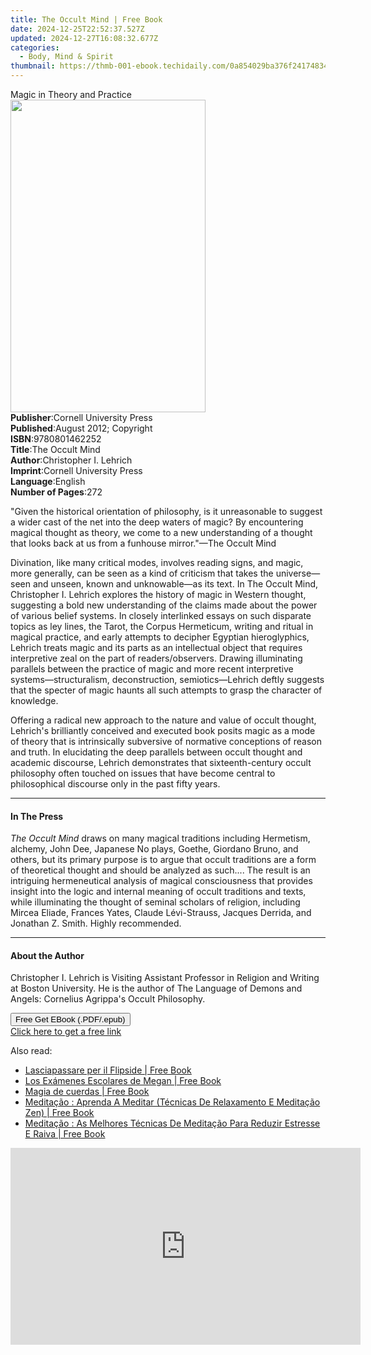 ```yaml
---
title: The Occult Mind | Free Book
date: 2024-12-25T22:52:37.527Z
updated: 2024-12-27T16:08:32.677Z
categories:
  - Body, Mind & Spirit
thumbnail: https://thmb-001-ebook.techidaily.com/0a854029ba376f241748347b8522c89003b125eb3eb4cb6f2662ecb05058e130.jpg
---
```

<main id="book-container">
  <div class="flex flex-col">
    <div class="book-brief flex-1 py-6 px-4 sm:p-6 md:py-10 md:px-8">
      <!-- brief-->
      <div class="book-brief-main">Magic in Theory and Practice</div>
    </div>
    <div
      class="book-meta-info flex-1 grid gap-4 col-start-1 col-end-3 row-start-1 sm:mb-6 sm:grid-cols-4 lg:gap-6 lg:col-start-2 lg:row-end-6 lg:row-span-6 lg:mb-0"
    >
      <div
        class="book-meta-info-left place-content-center mt-4 p-4 text-sm leading-6 col-start-2 col-span-2 dark:text-slate-400"
      >
        <img
          class="w-full h-500 object-cover rounded-lg sm:h-255 sm:col-span-2 lg:col-span-full"
          src="https://img-001-ebook.techidaily.com/d6d20e4a9bd189837f5a02cd3080e5c71d595f56feff3887ee534b123b4f8e50.jpg"
          alt=""
          width="312"
          height="500"
        />
      </div>
      <div
        class="book-meta-info-right mt-2 col-start-1 row-start-2 col-span-3 self-center"
      >
        <!-- meta data  -->
        <div class="flex flex-col px-4 md:px-8">
          <div class="flex-1">
            <strong>Publisher</strong>:<span class="px-2"
              >Cornell University Press</span
            >
          </div>
          <div class="flex-1">
            <strong>Published</strong>:<span class="px-2"
              >August 2012; Copyright</span
            >
          </div>
          <div class="flex-1">
            <strong>ISBN</strong>:<span class="px-2">9780801462252</span>
          </div>
          <div class="flex-1">
            <strong>Title</strong>:<span class="px-2">The Occult Mind</span>
          </div>
          <div class="flex-1">
            <strong>Author</strong>:<span class="px-2"
              >Christopher I. Lehrich</span
            >
          </div>
          <div class="flex-1">
            <strong>Imprint</strong>:<span class="px-2"
              >Cornell University Press</span
            >
          </div>
          <div class="flex-1">
            <strong>Language</strong>:<span class="px-2">English</span>
          </div>
          <div class="flex-1">
            <strong>Number of Pages</strong>:<span class="px-2">272</span>
          </div>
        </div>
      </div>
    </div>
    <div class="book-description flex-1 py-6 px-4 sm:p-6 md:py-10 md:px-8">
      <div class="book-description-main">
        <div accordion-content="" id="description">
          <p>
            "Given the historical orientation of philosophy, is it unreasonable
            to suggest a wider cast of the net into the deep waters of magic? By
            encountering magical thought as theory, we come to a new
            understanding of a thought that looks back at us from a funhouse
            mirror."—The Occult Mind
          </p>
          <p>
            Divination, like many critical modes, involves reading signs, and
            magic, more generally, can be seen as a kind of criticism that takes
            the universe—seen and unseen, known and unknowable—as its text. In
            The Occult Mind, Christopher I. Lehrich explores the history of
            magic in Western thought, suggesting a bold new understanding of the
            claims made about the power of various belief systems. In closely
            interlinked essays on such disparate topics as ley lines, the Tarot,
            the Corpus Hermeticum, writing and ritual in magical practice, and
            early attempts to decipher Egyptian hieroglyphics, Lehrich treats
            magic and its parts as an intellectual object that requires
            interpretive zeal on the part of readers/observers. Drawing
            illuminating parallels between the practice of magic and more recent
            interpretive systems—structuralism, deconstruction,
            semiotics—Lehrich deftly suggests that the specter of magic haunts
            all such attempts to grasp the character of knowledge.
          </p>
          <p>
            Offering a radical new approach to the nature and value of occult
            thought, Lehrich's brilliantly conceived and executed book posits
            magic as a mode of theory that is intrinsically subversive of
            normative conceptions of reason and truth. In elucidating the deep
            parallels between occult thought and academic discourse, Lehrich
            demonstrates that sixteenth-century occult philosophy often touched
            on issues that have become central to philosophical discourse only
            in the past fifty years.
          </p>
        </div>
        <div class="accordion-fader"></div>
      </div>
    </div>
    <div class="book-excerpts flex-1 py-6 px-4 sm:p-6 md:py-10 md:px-8">
      <!-- excerpts-->
      <div class="book-excerpts-main">
        <hr />
        <h4 class="placeholder placeholder-heading">
          <span>In The Press</span>
        </h4>
        <p></p>
        <p>
          <i>The Occult Mind</i> draws on many magical traditions including
          Hermetism, alchemy, John Dee, Japanese No plays, Goethe, Giordano
          Bruno, and others, but its primary purpose is to argue that occult
          traditions are a form of theoretical thought and should be analyzed as
          such.... The result is an intriguing hermeneutical analysis of magical
          consciousness that provides insight into the logic and internal
          meaning of occult traditions and texts, while illuminating the thought
          of seminal scholars of religion, including Mircea Eliade, Frances
          Yates, Claude Lévi-Strauss, Jacques Derrida, and Jonathan Z. Smith.
          Highly recommended.
        </p>
        <p></p>
      </div>
    </div>
    <div class="book-about-author flex-1 py-6 px-4 sm:p-6 md:py-10 md:px-8">
      <!-- about author-->
      <div class="book-main-author-main">
        <hr />
        <h4 class="placeholder placeholder-heading">
          <span>About the Author</span>
        </h4>
        <p></p>
        <p>
          Christopher I. Lehrich is Visiting Assistant Professor in Religion and
          Writing at Boston University. He is the author of The Language of
          Demons and Angels: Cornelius Agrippa's Occult Philosophy.
        </p>
        <p></p>
      </div>
    </div>
    <div class="book-free-get flex-1 py-6 px-4 sm:p-6 md:py-10 md:px-8">
      <button
        id="btn-free-get"
        class="bg-blue-500 hover:bg-blue-700 text-white font-bold py-2 px-4 rounded"
      >
        Free Get EBook (.PDF/.epub)
      </button>
      <div id="countdown-display" class="px-2 text-lg mt-2"></div>
      <a
        id="free-link"
        class="hidden bg-blue-500 hover:bg-blue-700 text-white font-bold py-2 px-4 rounded"
        href="https://www.ebooks.com/en-us/book/96387982/the-occult-mind/christopher-i-lehrich/"
        target="_blank"
        >Click here to get a free link</a
      >
    </div>
    <script>
      let countdownTime = 0;
      let countdownInterval = null;
      document
        .getElementById('btn-free-get')
        .addEventListener('click', startCountdown);
      function startCountdown() {
        countdownTime = new Date().getTime() + 60000 * 3;
        countdownInterval = setInterval(updateCountdown, 1000);
        document.getElementById('btn-free-get').disabled = true;
        document
          .getElementById('btn-free-get')
          .classList.add('bg-gray-500', 'cursor-not-allowed');
      }
      function updateCountdown() {
        let currentTime = new Date().getTime();
        let timeLeft = countdownTime - currentTime;
        let secondsLeft = Math.floor(timeLeft / 1000);
        document.getElementById('countdown-display').innerHTML =
          `Remaining time: ${secondsLeft} seconds.`;
        if (secondsLeft <= 0) {
          clearInterval(countdownInterval);
          document.getElementById('btn-free-get').classList.add('hidden');
          document.getElementById('free-link').classList.remove('hidden');
          document.getElementById('countdown-display').innerHTML = '';
        }
      }
    </script>
  </div>
</main>

<ins class="adsbygoogle"
      style="display:block"
      data-ad-client="ca-pub-7571918770474297"
      data-ad-slot="8358498916"
      data-ad-format="auto"
      data-full-width-responsive="true"></ins>
    

<span class="atpl-alsoreadstyle">Also read:</span>
<div><ul>
<li><a href="https://novels-ebooks.techidaily.com/209684494-9781547586585-lasciapassare-per-il-flipside/"><u>Lasciapassare per il Flipside | Free Book</u></a></li>
<li><a href="https://novels-ebooks.techidaily.com/209684446-9781547581894-los-examenes-escolares-de-megan/"><u>Los Exámenes Escolares de Megan | Free Book</u></a></li>
<li><a href="https://novels-ebooks.techidaily.com/209684413-9781547584123-magia-de-cuerdas/"><u>Magia de cuerdas | Free Book</u></a></li>
<li><a href="https://novels-ebooks.techidaily.com/209684438-9781547583973-meditacao-aprenda-a-meditar-tecnicas-de-relaxamento-e-meditacao-zen/"><u>Meditação : Aprenda A Meditar (Técnicas De Relaxamento E Meditação Zen) | Free Book</u></a></li>
<li><a href="https://novels-ebooks.techidaily.com/209684429-9781547583867-meditacao-as-melhores-tecnicas-de-meditacao-para-reduzir-estresse-e-raiva/"><u>Meditação : As Melhores Técnicas De Meditação Para Reduzir Estresse E Raiva | Free Book</u></a></li>
</ul></div>

<!-- affiliate ads begin -->
<iframe width="560" height="315" src="https://www.youtube.com/embed/odDOPrPjRYY?si=7QHzdUkTPNkHJiVj" title="YouTube video player" frameborder="0" allow="accelerometer; autoplay; clipboard-write; encrypted-media; gyroscope; picture-in-picture; web-share" referrerpolicy="strict-origin-when-cross-origin" allowfullscreen></iframe>
<!-- affiliate ads end -->

